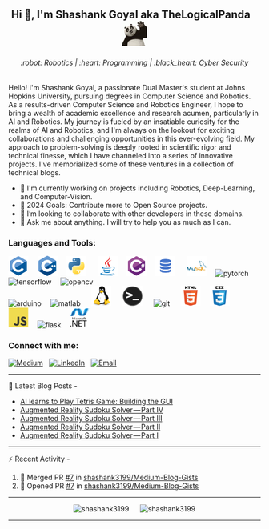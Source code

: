 <h2 align="center">Hi 👋, I'm Shashank Goyal aka TheLogicalPanda &nbsp;&nbsp; <img src="https://github.com/shashank3199/shashank3199/blob/master/.data/panda_waving.gif" width="50" height="50"/></h1>
<h6 align="center">:robot: Robotics | :heart: Programming | :black_heart: Cyber Security</h3>

Hello! I'm Shashank Goyal, a passionate Dual Master's student at Johns Hopkins University, pursuing degrees in Computer Science and Robotics. As a results-driven Computer Science and Robotics Engineer, I hope to bring a wealth of academic excellence and research acumen, particularly in AI and Robotics.
My journey is fueled by an insatiable curiosity for the realms of AI and Robotics, and I'm always on the lookout for exciting collaborations and challenging opportunities in this ever-evolving field.
My approach to problem-solving is deeply rooted in scientific rigor and technical finesse, which I have channeled into a series of innovative projects. I've memorialized some of these ventures in a collection of technical blogs.

- 🔭 I'm currently working on projects including Robotics, Deep-Learning, and Computer-Vision.
- 🥅 2024 Goals: Contribute more to Open Source projects.
- 🤝 I’m looking to collaborate with other developers in these domains.
- 💬 Ask me about anything. I will try to help you as much as I can.

### Languages and Tools:

<p align="left">
<img src="https://raw.githubusercontent.com/devicons/devicon/master/icons/c/c-original.svg" alt="c" width="40" height="40"/>&emsp;
<img src="https://raw.githubusercontent.com/devicons/devicon/master/icons/cplusplus/cplusplus-original.svg" alt="cplusplus" width="40" height="40"/>&emsp;
<img src="https://raw.githubusercontent.com/devicons/devicon/master/icons/python/python-original.svg" alt="python" width="40" height="40"/> &emsp;
<img src="https://raw.githubusercontent.com/devicons/devicon/master/icons/java/java-original.svg" alt="java" width="40" height="40"/>&emsp;
<img src="https://raw.githubusercontent.com/devicons/devicon/master/icons/csharp/csharp-original.svg" alt="csharp" width="40" height="40"/>&emsp; 
<img src="https://raw.githubusercontent.com/github/explore/80688e429a7d4ef2fca1e82350fe8e3517d3494d/topics/sql/sql.png" alt="sql" width="40" height="40"/> &emsp;
<img src="https://raw.githubusercontent.com/devicons/devicon/master/icons/mysql/mysql-original-wordmark.svg" alt="mysql" width="40" height="40"/>&emsp;
<img src="https://www.vectorlogo.zone/logos/pytorch/pytorch-icon.svg" alt="pytorch" width="40" height="40"/> &emsp;
<img src="https://www.vectorlogo.zone/logos/tensorflow/tensorflow-icon.svg" alt="tensorflow" width="40" height="40"/>&emsp;
<img src="https://www.vectorlogo.zone/logos/opencv/opencv-icon.svg" alt="opencv" width="40" height="40"/><br>
<img src="https://cdn.worldvectorlogo.com/logos/arduino-1.svg" alt="arduino" width="40" height="40"/>&emsp;
<img src="https://upload.wikimedia.org/wikipedia/commons/2/21/Matlab_Logo.png" alt="matlab" width="40" height="40"/> &emsp;
<img src="https://raw.githubusercontent.com/devicons/devicon/master/icons/linux/linux-original.svg" alt="linux" width="40" height="40"/> &emsp;
<img src="https://raw.githubusercontent.com/github/explore/80688e429a7d4ef2fca1e82350fe8e3517d3494d/topics/terminal/terminal.png" alt="bash" width="40" height="40"/> &emsp;
<img src="https://www.vectorlogo.zone/logos/git-scm/git-scm-icon.svg" alt="git" width="40" height="40"/> &emsp;
<img src="https://raw.githubusercontent.com/devicons/devicon/master/icons/html5/html5-original-wordmark.svg" alt="html5" width="40" height="40"/>&emsp;
<img src="https://raw.githubusercontent.com/devicons/devicon/master/icons/css3/css3-original-wordmark.svg" alt="css3" width="40" height="40"/> &emsp;
<img src="https://raw.githubusercontent.com/devicons/devicon/master/icons/javascript/javascript-original.svg" alt="javascript" width="40" height="40"/>&emsp;
<img src="https://www.vectorlogo.zone/logos/pocoo_flask/pocoo_flask-icon.svg" alt="flask" width="40" height="40"/>&emsp;
<img src="https://raw.githubusercontent.com/devicons/devicon/master/icons/dot-net/dot-net-original-wordmark.svg" alt="dotnet" width="40" height="40"/> &emsp;
</p>

### Connect with me:

<p align="left">
<a href="https://shashank-goyal-blogs.medium.com/" target="blank"><img src="https://img.shields.io/badge/Medium-%23000000.svg?style=for-the-badge&logo=Medium&logoColor=white" alt="Medium"/></a>&nbsp;&nbsp;
<a href="https://www.linkedin.com/in/shashank-goyal-361362168/" target="blank"><img src="https://img.shields.io/badge/LinkedIn-0077B5?style=for-the-badge&logo=linkedin&logoColor=white" alt="LinkedIn"/></a>&nbsp;&nbsp;
<a href="mailto:shashank3199@gmail.com" target="blank"><img src="https://img.shields.io/badge/Gmail-D14836?style=for-the-badge&logo=gmail&logoColor=white" alt="Email"/></a>
</p>

---
📕 Latest Blog Posts -
<!-- BLOG-POST-LIST:START -->
- [AI learns to Play Tetris Game: Building the GUI](https://faun.pub/ai-learns-to-play-tetris-game-building-the-gui-38346e5984c8?source=rss-e85e3a6012ba------2)
- [Augmented Reality Sudoku Solver — Part IV](https://medium.com/mlearning-ai/augmented-reality-sudoku-solver-part-iv-65afe2231e46?source=rss-e85e3a6012ba------2)
- [Augmented Reality Sudoku Solver — Part III](https://medium.com/mlearning-ai/augmented-reality-sudoku-solver-part-iii-d2370a9cbace?source=rss-e85e3a6012ba------2)
- [Augmented Reality Sudoku Solver — Part II](https://medium.com/mlearning-ai/augmented-reality-sudoku-solver-part-ii-cdfc035a415c?source=rss-e85e3a6012ba------2)
- [Augmented Reality Sudoku Solver — Part I](https://medium.com/mlearning-ai/augmented-reality-sudoku-solver-part-i-8e29e59cecab?source=rss-e85e3a6012ba------2)
<!-- BLOG-POST-LIST:END -->

---
:zap: Recent Activity -
<!--START_SECTION:activity-->
1. 🎉 Merged PR [#7](https://github.com/shashank3199/Medium-Blog-Gists/pull/7) in [shashank3199/Medium-Blog-Gists](https://github.com/shashank3199/Medium-Blog-Gists)
2. 💪 Opened PR [#7](https://github.com/shashank3199/Medium-Blog-Gists/pull/7) in [shashank3199/Medium-Blog-Gists](https://github.com/shashank3199/Medium-Blog-Gists)
<!--END_SECTION:activity-->

---

<p align="center">
<img src="https://github-readme-stats-id30r9ce5-shashank3199.vercel.app/api?username=shashank3199&show_icons=true&include_all_commits=true&count_private=true&hide=contribs&include_all_commits=true" alt="shashank3199" width="450"/>
  &emsp;
<img src="https://github-readme-stats-id30r9ce5-shashank3199.vercel.app/api/top-langs/?username=shashank3199&langs_count=10&layout=compact&hide=javascript,html&exclude_repo=github-readme-stats,Ctrl-C" alt="shashank3199" height="154.55"/>
</p>

---
